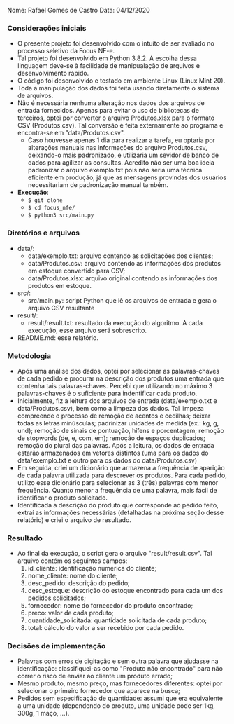 Nome: Rafael Gomes de Castro
Data: 04/12/2020

### Considerações iniciais
- O presente projeto foi desenvolvido com o intuito de ser avaliado no processo seletivo da Focus NF-e.
- Tal projeto foi desenvolvido em Python 3.8.2. A escolha dessa linguagem deve-se à facilidade de manipualação de arquivos e desenvolvimento rápido.
- O código foi desenvolvido e testado em ambiente Linux (Linux Mint 20).
- Toda a manipulação dos dados foi feita usando diretamente o sistema de arquivos.
- Não é necessária nenhuma alteração nos dados dos arquivos de entrada fornecidos. Apenas para evitar o uso de bibliotecas de terceiros, optei por corverter o arquivo Produtos.xlsx para o formato CSV (Produtos.csv). Tal conversão é feita externamente ao programa e encontra-se em "data/Produtos.csv".
	- Caso houvesse apenas 1 dia para realizar a tarefa, eu optaria por alterações manuais nas informações do arquivo Produtos.csv, deixando-o mais padronizado, e utilizaria um sevidor de banco de dados para agilizar as consultas. Acredito não ser uma boa ideia padronizar o arquivo exemplo.txt pois não seria uma técnica eficiente em produção, já que as mensagens provindas dos usuários necessitariam de padronização manual também.
- **Execução**: 
	- `$ git clone `
	- `$ cd focus_nfe/`
	- `$ python3 src/main.py`

### Diretórios e arquivos
- data/:
	- data/exemplo.txt: arquivo contendo as solicitações dos clientes;
	- data/Produtos.csv: arquivo contendo as informações dos produtos em estoque convertido para CSV;
	- data/Produtos.xlsx: arquivo original contendo as informações dos produtos em estoque.
- src/:
	- src/main.py: script Python que lê os arquivos de entrada e gera o arquivo CSV resultante
- result/:
	- result/result.txt: resultado da execução do algoritmo. A cada execução, esse arquivo será sobrescrito.
- README.md: esse relatório.

### Metodologia
- Após uma análise dos dados, optei por selecionar as palavras-chaves de cada pedido e procurar na descrição dos produtos uma entrada que contenha tais palavras-chaves. Percebi que utilizando no máximo 3 palavras-chaves é o suficiente para indentificar cada produto.
- Inicialmente, fiz a leitura dos arquivos de entrada (data/exemplo.txt e data/Produtos.csv), bem como a limpeza dos dados. Tal limpeza compreende o processo de remoção de acentos e cedilhas; deixar todas as letras minúsculas; padrinizar unidades de medida (ex.: kg, g, und); remoção de sinais de pontuação, hífens e porcentagem; remoção de stopwords (de, e, com, em); remoção de espaços duplicados; remoção do plural das palavras. Após a leitura, os dados de entrada estarão armazenados em vetores distintos (uma para os dados do data/exemplo.txt e outro para os dados do data/Produtos.csv)
- Em seguida, criei um dicionário que armazena a frequência de aparição de cada palavra utilizada para descrever os produtos. Para cada pedido, utilizo esse dicionário para selecionar as 3 (três) palavras com menor frequência. Quanto menor a frequência de uma palavra, mais fácil de identificar o produto solicitado.
- Identificada a descrição do produto que corresponde ao pedido feito, extraí as informações necessárias (detalhadas na próxima seção desse relatório) e criei o arquivo de resultado.

### Resultado
- Ao final da execução, o script gera o arquivo "result/result.csv". Tal arquivo contém os seguintes campos:
	1. id_cliente: identificação numérica do cliente;
	2. nome_cliente: nome do cliente;
	3. desc_pedido: descrição do pedido;
	4. desc_estoque: descrição do estoque encontrado para cada um dos pedidos solicitados;
	5. fornecedor: nome do fornecedor do produto encontrado;
	6. preco: valor de cada produto;
	7. quantidade_solicitada: quantidade solicitada de cada produto;
	8. total: cálculo do valor a ser recebido por cada pedido.

### Decisões de implementação
- Palavras com erros de digitação e sem outra palavra que ajudasse na identificação: classifiquei-as como "Produto não encontrado" para não correr o risco de enviar ao cliente um produto errado;
- Mesmo produto, mesmo preço, mas fornecedores diferentes: optei por selecionar o primeiro fornecedor que aparece na busca;
- Pedidos sem especificação de quantidade: assumi que era equivalente a uma unidade (dependendo do produto, uma unidade pode ser 1kg, 300g, 1 maço, ...).
